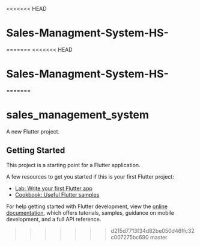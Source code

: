 <<<<<<< HEAD
# Sales-Managment-System-HS-
=======
<<<<<<< HEAD
# Sales-Managment-System-HS-
=======
# sales_management_system

A new Flutter project.

## Getting Started

This project is a starting point for a Flutter application.

A few resources to get you started if this is your first Flutter project:

- [Lab: Write your first Flutter app](https://docs.flutter.dev/get-started/codelab)
- [Cookbook: Useful Flutter samples](https://docs.flutter.dev/cookbook)

For help getting started with Flutter development, view the
[online documentation](https://docs.flutter.dev/), which offers tutorials,
samples, guidance on mobile development, and a full API reference.
>>>>>>> d215d7713f34d82be050d46ffc32c007275bc690
>>>>>>> master
